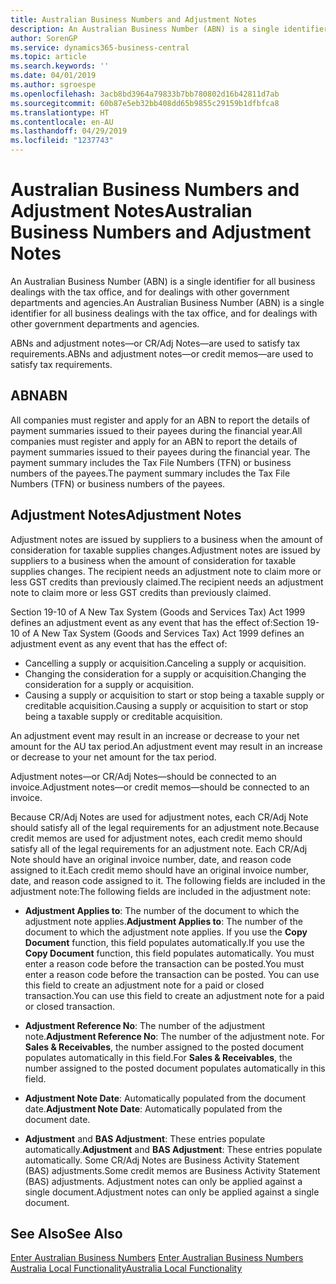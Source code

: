 ```yaml
---
title: Australian Business Numbers and Adjustment Notes
description: An Australian Business Number (ABN) is a single identifier for all business dealings with the tax office, and for dealings with other government departments and agencies.
author: SorenGP
ms.service: dynamics365-business-central
ms.topic: article
ms.search.keywords: ''
ms.date: 04/01/2019
ms.author: sgroespe
ms.openlocfilehash: 3acb8bd3964a79833b7bb780802d16b42811d7ab
ms.sourcegitcommit: 60b87e5eb32bb408dd65b9855c29159b1dfbfca8
ms.translationtype: HT
ms.contentlocale: en-AU
ms.lasthandoff: 04/29/2019
ms.locfileid: "1237743"
---
```

# <a name="australian-business-numbers-and-adjustment-notes"></a><span data-ttu-id="7c4d1-103">Australian Business Numbers and Adjustment Notes</span><span class="sxs-lookup"><span data-stu-id="7c4d1-103">Australian Business Numbers and Adjustment Notes</span></span>
<span data-ttu-id="7c4d1-104">An Australian Business Number (ABN) is a single identifier for all business dealings with the tax office, and for dealings with other government departments and agencies.</span><span class="sxs-lookup"><span data-stu-id="7c4d1-104">An Australian Business Number (ABN) is a single identifier for all business dealings with the tax office, and for dealings with other government departments and agencies.</span></span>  

 <span data-ttu-id="7c4d1-105">ABNs and adjustment notes—or CR/Adj Notes—are used to satisfy tax requirements.</span><span class="sxs-lookup"><span data-stu-id="7c4d1-105">ABNs and adjustment notes—or credit memos—are used to satisfy tax requirements.</span></span>  

## <a name="abn"></a><span data-ttu-id="7c4d1-106">ABN</span><span class="sxs-lookup"><span data-stu-id="7c4d1-106">ABN</span></span>  
 <span data-ttu-id="7c4d1-107">All companies must register and apply for an ABN to report the details of payment summaries issued to their payees during the financial year.</span><span class="sxs-lookup"><span data-stu-id="7c4d1-107">All companies must register and apply for an ABN to report the details of payment summaries issued to their payees during the financial year.</span></span> <span data-ttu-id="7c4d1-108">The payment summary includes the Tax File Numbers (TFN) or business numbers of the payees.</span><span class="sxs-lookup"><span data-stu-id="7c4d1-108">The payment summary includes the Tax File Numbers (TFN) or business numbers of the payees.</span></span>  

## <a name="adjustment-notes"></a><span data-ttu-id="7c4d1-109">Adjustment Notes</span><span class="sxs-lookup"><span data-stu-id="7c4d1-109">Adjustment Notes</span></span>  
 <span data-ttu-id="7c4d1-110">Adjustment notes are issued by suppliers to a business when the amount of consideration for taxable supplies changes.</span><span class="sxs-lookup"><span data-stu-id="7c4d1-110">Adjustment notes are issued by suppliers to a business when the amount of consideration for taxable supplies changes.</span></span> <span data-ttu-id="7c4d1-111">The recipient needs an adjustment note to claim more or less GST credits than previously claimed.</span><span class="sxs-lookup"><span data-stu-id="7c4d1-111">The recipient needs an adjustment note to claim more or less GST credits than previously claimed.</span></span>  

 <span data-ttu-id="7c4d1-112">Section 19-10 of A New Tax System (Goods and Services Tax) Act 1999 defines an adjustment event as any event that has the effect of:</span><span class="sxs-lookup"><span data-stu-id="7c4d1-112">Section 19-10 of A New Tax System (Goods and Services Tax) Act 1999 defines an adjustment event as any event that has the effect of:</span></span>  

-   <span data-ttu-id="7c4d1-113">Cancelling a supply or acquisition.</span><span class="sxs-lookup"><span data-stu-id="7c4d1-113">Canceling a supply or acquisition.</span></span>  
-   <span data-ttu-id="7c4d1-114">Changing the consideration for a supply or acquisition.</span><span class="sxs-lookup"><span data-stu-id="7c4d1-114">Changing the consideration for a supply or acquisition.</span></span>  
-   <span data-ttu-id="7c4d1-115">Causing a supply or acquisition to start or stop being a taxable supply or creditable acquisition.</span><span class="sxs-lookup"><span data-stu-id="7c4d1-115">Causing a supply or acquisition to start or stop being a taxable supply or creditable acquisition.</span></span>  

<span data-ttu-id="7c4d1-116">An adjustment event may result in an increase or decrease to your net amount for the AU tax period.</span><span class="sxs-lookup"><span data-stu-id="7c4d1-116">An adjustment event may result in an increase or decrease to your net amount for the tax period.</span></span>  

<span data-ttu-id="7c4d1-117">Adjustment notes—or CR/Adj Notes—should be connected to an invoice.</span><span class="sxs-lookup"><span data-stu-id="7c4d1-117">Adjustment notes—or credit memos—should be connected to an invoice.</span></span>  

<span data-ttu-id="7c4d1-118">Because CR/Adj Notes are used for adjustment notes, each CR/Adj Note should satisfy all of the legal requirements for an adjustment note.</span><span class="sxs-lookup"><span data-stu-id="7c4d1-118">Because credit memos are used for adjustment notes, each credit memo should satisfy all of the legal requirements for an adjustment note.</span></span> <span data-ttu-id="7c4d1-119">Each CR/Adj Note should have an original invoice number, date, and reason code assigned to it.</span><span class="sxs-lookup"><span data-stu-id="7c4d1-119">Each credit memo should have an original invoice number, date, and reason code assigned to it.</span></span> <span data-ttu-id="7c4d1-120">The following fields are included in the adjustment note:</span><span class="sxs-lookup"><span data-stu-id="7c4d1-120">The following fields are included in the adjustment note:</span></span>  

- <span data-ttu-id="7c4d1-121">**Adjustment Applies to**: The number of the document to which the adjustment note applies.</span><span class="sxs-lookup"><span data-stu-id="7c4d1-121">**Adjustment Applies to**: The number of the document to which the adjustment note applies.</span></span> <span data-ttu-id="7c4d1-122">If you use the **Copy Document** function, this field populates automatically.</span><span class="sxs-lookup"><span data-stu-id="7c4d1-122">If you use the **Copy Document** function, this field populates automatically.</span></span> <span data-ttu-id="7c4d1-123">You must enter a reason code before the transaction can be posted.</span><span class="sxs-lookup"><span data-stu-id="7c4d1-123">You must enter a reason code before the transaction can be posted.</span></span> <span data-ttu-id="7c4d1-124">You can use this field to create an adjustment note for a paid or closed transaction.</span><span class="sxs-lookup"><span data-stu-id="7c4d1-124">You can use this field to create an adjustment note for a paid or closed transaction.</span></span>  

- <span data-ttu-id="7c4d1-125">**Adjustment Reference No**: The number of the adjustment note.</span><span class="sxs-lookup"><span data-stu-id="7c4d1-125">**Adjustment Reference No**: The number of the adjustment note.</span></span> <span data-ttu-id="7c4d1-126">For **Sales & Receivables**, the number assigned to the posted document populates automatically in this field.</span><span class="sxs-lookup"><span data-stu-id="7c4d1-126">For **Sales & Receivables**, the number assigned to the posted document populates automatically in this field.</span></span>  

- <span data-ttu-id="7c4d1-127">**Adjustment Note Date**: Automatically populated from the document date.</span><span class="sxs-lookup"><span data-stu-id="7c4d1-127">**Adjustment Note Date**: Automatically populated from the document date.</span></span>  

- <span data-ttu-id="7c4d1-128">**Adjustment** and **BAS Adjustment**: These entries populate automatically.</span><span class="sxs-lookup"><span data-stu-id="7c4d1-128">**Adjustment** and **BAS Adjustment**: These entries populate automatically.</span></span> <span data-ttu-id="7c4d1-129">Some CR/Adj Notes are Business Activity Statement (BAS) adjustments.</span><span class="sxs-lookup"><span data-stu-id="7c4d1-129">Some credit memos are Business Activity Statement (BAS) adjustments.</span></span> <span data-ttu-id="7c4d1-130">Adjustment notes can only be applied against a single document.</span><span class="sxs-lookup"><span data-stu-id="7c4d1-130">Adjustment notes can only be applied against a single document.</span></span>  

## <a name="see-also"></a><span data-ttu-id="7c4d1-131">See Also</span><span class="sxs-lookup"><span data-stu-id="7c4d1-131">See Also</span></span>  
 <span data-ttu-id="7c4d1-132">[Enter Australian Business Numbers](how-to-enter-australian-business-numbers.md) </span><span class="sxs-lookup"><span data-stu-id="7c4d1-132">[Enter Australian Business Numbers](how-to-enter-australian-business-numbers.md) </span></span>  
 [<span data-ttu-id="7c4d1-133">Australia Local Functionality</span><span class="sxs-lookup"><span data-stu-id="7c4d1-133">Australia Local Functionality</span></span>](australia-local-functionality.md)
